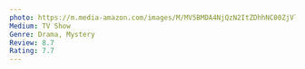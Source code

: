```yaml
---
photo: https://m.media-amazon.com/images/M/MV5BMDA4NjQzN2ItZDhhNC00ZjVlLWFjNTgtMTEyNDQyOGNjMDE1XkEyXkFqcGdeQXVyNTA4NzY1MzY@._V1_.jpg
Medium: TV Show
Genre: Drama, Mystery
Review: 8.7
Rating: 7.7
---
```


